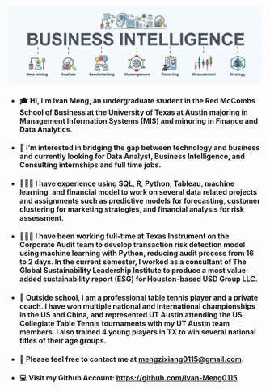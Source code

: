 ![](https://github.com/Ivan-Meng0115/Ivan-Meng0115/blob/main/pasos-business-intelligence-plan-negocios-mineria-datos-analisis-estrategia_35632-173.jpg)
- #### 🎓   Hi, I’m Ivan Meng, an undergraduate student in the Red McCombs School of Business at the University of Texas at Austin majoring in Management Information Systems (MIS) and minoring in Finance and Data Analytics.

- ####  👀   I’m interested in bridging the gap between technology and business and currently looking for Data Analyst, Business Intelligence, and Consulting internships and full time jobs.

- #### 👨🏻‍💻   I have experience using SQL, R, Python, Tableau, machine learning, and financial model to work on several data related projects and assignments such as predictive models for forecasting, customer clustering for marketing strategies, and financial analysis for risk assessment.


- #### 👨🏻‍💻   I have been working full-time at Texas Instrument on the Corporate Audit team to develop transaction risk detection model using machine learning with Python, reducing audit process from 16 to 2 days. In the current semester, I worked as a consultant of The Global Sustainability Leadership Institute to produce a most value-added sustainability report (ESG) for Houston-based USD Group LLC.


- #### 🏓   Outside school, I am a professional table tennis player and a private coach.  I have won multiple national and international championships in the US and China, and represented UT Austin attending the US Collegiate Table Tennis tournaments with my UT Austin team members.  I also trained 4 young players in TX to win several national titles of their age groups.

- #### 📩  Please feel free to contact me at mengzixiang0115@gmail.com.
- #### 💻  Visit my Github Account: https://github.com/Ivan-Meng0115


<!---
Ivan-Meng0115/Ivan-Meng0115 is a ✨ special ✨ repository because its `README.md` (this file) appears on your GitHub profile.
You can click the Preview link to take a look at your changes.
--->
